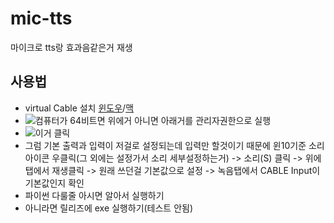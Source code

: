 ﻿# mic-tts
마이크로 tts랑 효과음같은거 재생

## 사용법
- virtual Cable 설치 [윈도우](https://download.vb-audio.com/Download_CABLE/VBCABLE_Driver_Pack43.zip)/[맥](https://download.vb-audio.com/Download_MAC/VBCable_MACDriver_Pack108.dmg)
- ![컴퓨터가 64비트면 위에거 아니면 아래거를 관리자권한으로 실행](https://github.com/TeamUnle/mic-tts/blob/master/2.PNG?raw=true)
- ![이거 클릭](https://github.com/TeamUnle/mic-tts/blob/master/1.PNG?raw=true)
- 그럼 기본 출력과 입력이 저걸로 설정되는데 입력만 할것이기 때문에 윈10기준 소리 아이콘 우클릭(그 외에는 설정가서 소리 세부설정하는거) -> 소리(S) 클릭 -> 위에 탭에서 재생클릭 -> 원래 쓰던걸 기본값으로 설정 -> 녹음탭에서 CABLE Input이 기본값인지 확인
- 파이썬 다룰줄 아시면 알아서 실행하기
- 아니라면 릴리즈에 exe 실행하기(테스트 안됨)